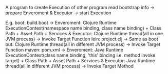 A program to create Execution of other program
  read bootstrap info -> prepare Enveroment & Executor -> start Execution


E.g.
  boot:
    build.boot -> Enveroment: Clojure Runtime ExecutionContext(namespace name binding, class name binding) + Class Path + Asset Path + Services & Executor: Clojure Runtime thread(all in one JVM process) -> Invoke Target Function
  lein:
    project.clj -> Same as boot but: Clojure Runtime thread(all in different JVM process) -> Invoke Target Function
  maven:
    pom.xml -> Enveroment: Java Runtime ExecutionContext(class name binding, 'this' binding i.e. method invoke target) + Class Path + Asset Path + Services & Executor: Java Runtime thread(all in different JVM process) -> Invoke Target Method

